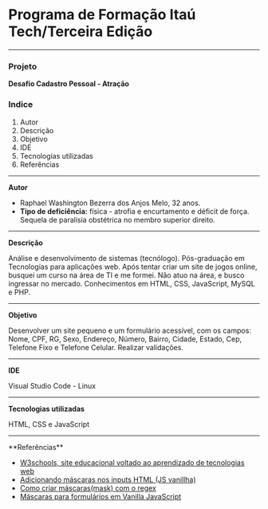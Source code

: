    

<h1 sytle="font-size:16px;text-align:center;padding:3px;background-color:#efe9e5;border-radius:3px;color:#252220;">Programa de Formação Itaú Tech/Terceira Edição</h1>

<hr sytle="1px solid #ccc;">
<h3 style="color:#252220;">Projeto</h3>

**Desafio Cadastro Pessoal - Atração**

<h3>Indice</h3>

1. Autor
2. Descrição
3. Objetivo
4. IDE
5. Tecnologias utilizadas
6. Referências

<hr sytle="1px solid #ccc;">

**Autor**

* Raphael Washington Bezerra dos Anjos Melo, 32 anos.
* **Tipo de deficiência:** física - atrofia e encurtamento e déficit de força. Sequela de paralisia obstétrica no membro superior direito.

<hr style="1px solid #ccc;">

**Descrição**

Análise e desenvolvimento de sistemas (tecnólogo). Pós-graduação em Tecnologias para aplicações web. Após tentar criar um site de jogos online, busquei um curso na área de TI e me formei.  Não atuo na área, e busco ingressar no mercado.  Conhecimentos em HTML, CSS, JavaScript, MySQL e PHP.

<hr style="1px solid #ccc;">

**Objetivo**

Desenvolver um site pequeno e um formulário acessível, com os campos: Nome, CPF, RG, Sexo, Endereço, Número, Bairro, Cidade, Estado, Cep, Telefone Fixo e Telefone Celular. Realizar validações.

<hr style="1px solid #ccc;">

**IDE**


Visual Studio Code - Linux

<hr style="1px solid #ccc;">

**Tecnologias utilizadas**

HTML, CSS e JavaScript

<hr style="1px solid #ccc;">
**Referências**

* <a href="https://www.w3schools.com/css/default.asp">W3schools, site educacional voltado ao aprendizado de tecnologias web</a>
* <a href="https://dev.to/laurolyra/adicionando-mascaras-nos-inputs-html-js-vanilla-5f1l">Adicionando máscaras nos inputs HTML (JS vanillha)</a>
* <a href="https://valchan.com.br/mask-input/">Como criar máscaras(mask) com o regex</a>
* <a href="https://youtu.be/r-8isv_TnVA">Máscaras para formulários em Vanilla JavaScript</a>

